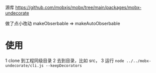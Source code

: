 源库 https://github.com/mobxjs/mobx/tree/main/packages/mobx-undecorate

做了点小改动 makeObserbable => makeAutoObserbable

# 使用 
1 clone 到工程同级目录
2 去到目录，比如 src，
3 运行 `node ../../mobx-undecorate/cli.js --keepDecorators`
